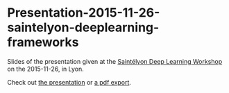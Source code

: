 # Presentation-2015-11-26-saintelyon-deeplearning-frameworks
Slides of the presentation given at the [Saintélyon Deep Learning Workshop](http://perso.univ-st-etienne.fr/fod07375/Workshop/) on the 2015-11-26, in Lyon.

Check out [the presentation](http://twitwi.github.io/Presentation-2015-11-26-saintelyon-deeplearning-frameworks/) or [a pdf export](http://twitwi.github.io/Presentation-2015-11-26-saintelyon-deeplearning-frameworks/Presentation-2015-11-26-saintelyon-deeplearning-frameworks.pdf).
